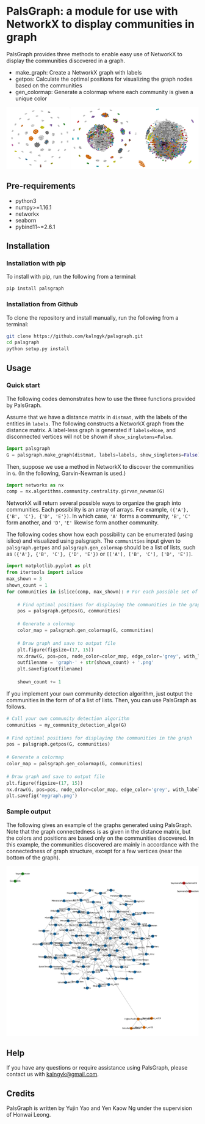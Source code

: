 # PalsGraph: a module for use with NetworkX to display communities in graph
PalsGraph provides three methods to enable easy use of NetworkX to display the communities discovered in a graph.

* make\_graph: Create a NetworkX graph with labels
* getpos: Calculate the optimal positions for visualizing the graph nodes based on the communities
* gen_colormap: Generate a colormap where each community is given a unique color

![logo](./logo.png)

## Pre-requirements
* python3
* numpy>=1.16.1
* networkx
* seaborn
* pybind11~=2.6.1

## Installation

### Installation with pip
To install with pip, run the following from a terminal:
```Bash
pip install palsgraph
```

### Installation from Github
To clone the repository and install manually, run the following from a terminal:
```Bash
git clone https://github.com/kalngyk/palsgraph.git
cd palsgraph
python setup.py install
```

## Usage

### Quick start
The following codes demonstrates how to use the three functions provided by PalsGraph.

Assume that we have a distance matrix in `distmat`, with the labels of the entities in `labels`. 
The following constructs a NetworkX graph from the distance matrix. A label-less graph is generated if `labels=None`, and disconnected vertices will not be shown if `show_singletons=False`.

```Python
import palsgraph
G = palsgraph.make_graph(distmat, labels=labels, show_singletons=False)
```
Then, suppose we use a method in NetworkX to discover the communities in `G`. (In the following, Garvin-Newman is used.)
```Python
import networkx as nx
comp = nx.algorithms.community.centrality.girvan_newman(G)
```
NetworkX will return several possible ways to organize the graph into communities. Each possibility is an array of arrays. For example, `({'A'}, {'B', 'C'}, {'D', 'E'})`. In which case, `'A'` forms a community, `'B'`, `'C'` form another, and `'D'`, `'E'` likewise form another community.

The following codes show how each possibility can be enumerated (using islice) and visualized using palsgraph. The `communities` input given to `palsgraph.getpos` and `palsgraph.gen_colormap` should be a list of lists, such as `({'A'}, {'B', 'C'}, {'D', 'E'})` or `[['A'], ['B', 'C'], ['D', 'E']]`.
```Python
import matplotlib.pyplot as plt
from itertools import islice
max_shown = 3
shown_count = 1
for communities in islice(comp, max_shown): # For each possible set of communities

    # Find optimal positions for displaying the communities in the graph
    pos = palsgraph.getpos(G, communities)

    # Generate a colormap
    color_map = palsgraph.gen_colormap(G, communities)

    # Draw graph and save to output file
    plt.figure(figsize=(17, 15))
    nx.draw(G, pos=pos, node_color=color_map, edge_color='grey', with_labels=True)
    outfilename = 'graph-' + str(shown_count) + '.png'
    plt.savefig(outfilename)

    shown_count += 1
```

If you implement your own community detection algorithm, just output the communities in the form of of a list of lists. Then, you can use PalsGraph as follows.
```Python
# Call your own community detection algorithm
communities = my_community_detection_algo(G)

# Find optimal positions for displaying the communities in the graph
pos = palsgraph.getpos(G, communities)

# Generate a colormap
color_map = palsgraph.gen_colormap(G, communities)

# Draw graph and save to output file
plt.figure(figsize=(17, 15))
nx.draw(G, pos=pos, node_color=color_map, edge_color='grey', with_labels=True)
plt.savefig('mygraph.png')
```

### Sample output
The following gives an example of the graphs generated using PalsGraph. Note that the graph connectedness is as given in the distance matrix, but the colors and positions are based only on the communities discovered. In this example, the communities discovered are mainly in accordance with the connectedness of graph structure, except for a few vertices (near the bottom of the graph).

![Sample Output Graph](./tests/graph-1.png)

## Help
If you have any questions or require assistance using PalsGraph, please contact us with kalngyk@gmail.com.

## Credits
PalsGraph is written by Yujin Yao and Yen Kaow Ng under the supervision of Honwai Leong.
